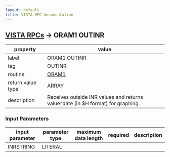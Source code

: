 ```yaml
---
layout: default
title: VISTA RPC documentation
---
```




## [VISTA RPCs](TableOfContent.md) &#8594; ORAM1 OUTINR 

 property | value 
--- | --- 
 label | ORAM1 OUTINR
 tag | OUTINR
 routine | [ORAM1](http://code.osehra.org/dox/Routine_ORAM1_source.html)
 return value type | ARRAY
 description | Receives outside INR values and returns value^date (in $H format) for graphing.

### Input Parameters

| input parameter | parameter type | maximum data length | required | description | 
| --- | --- | --- | --- | --- | 
| INRSTRING | LITERAL |  |  |  | 